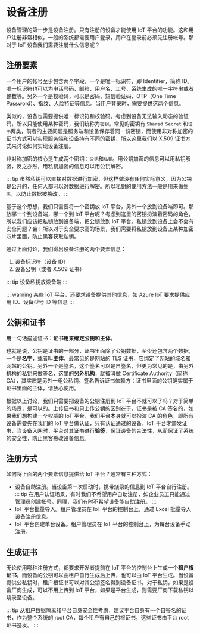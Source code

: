 # 设备注册

设备管理的第一步是设备注册。只有注册的设备才能使用 IoT 平台的功能。这和用户注册非常相似，一般的系统都需要用户登录，用户在登录前必须先注册帐号。那对于 IoT 设备我们需要注册什么信息呢？

## 注册要素

一个用户的帐号至少包含两个字段，一个是唯一标识符，即 Identifier，简称 ID。唯一标识符也可以为电话号码、邮箱、用户名、工号、系统生成的唯一字符串或者整数等。另外一个是校验码，可以是密码、短信验证码、OTP（One Time Password）、指纹、人脸特征等信息。当用户登录时，需要提供这两个信息。

类似的，设备也需要提供唯一标识符和校验码。考虑到设备无法输入动态的验证码，所以只能使用某种密码，我们统称为`密钥`。常见的密钥有 `Shared Secret` 和`证书`两类，前者的主要问题是服务端和设备保存着同一份密钥，而使用非对称加密的证书方式可以实现服务端和设备持有不同的密钥，所以这里我们以 X.509 证书方式来讨论如何实现设备注册。

非对称加密的核心是生成两个密钥：`公钥`和`私钥`。用公钥加密的信息可以用私钥解密，反之亦然，用私钥加密的信息可以用公钥解密。

::: tip
虽然私钥可以直接对数据进行加密，但这样做没有任何实际意义，因为公钥是公开的，任何人都可以对数据进行解密。所以私钥的使用方法一般是用来做`签名`，以防止数据被篡改。
:::

基于这个思想，我们只需要将一个密钥放 IoT 平台，另外一个放到设备端即可。那放哪一个到设备端，哪一个到 IoT 平台呢？考虑到这里的密钥扮演着密码的角色，所以我们应该把私钥放到设备端，把公钥放到 IoT 平台。私钥放到设备上会不会有安全问题？会！所以对于安全要求高的场景，我们需要将私钥放到设备上某种加密芯片里面，防止黑客获取私钥。

通过上面讨论，我们得出设备注册的两个要素信息：

1. 设备标识符（设备 ID）
2. 设备公钥（或者 X.509 证书）

::: tip
设备私钥放设备端
:::

::: warning
某些 IoT 平台，还要求设备提供其他信息，如 Azure IoT 要求提供应用 ID、设备型号 ID 等信息
:::

## 公钥和证书

用一句话描述证书：**证书用来绑定公钥和主体**。

也就是说，公钥是证书的一部分，证书里面除了公钥数据，至少还包含两个数据，一个是**名字**，或者叫**主体**，最常见的是网站的 TLS 证书，它绑定了网站的域名和网站的公钥。另外一个是签名，这个签名可以是自签名，但更为常见的是，由另外机构的私钥来做签名，这里的**另外机构**，就被叫做 Certificate Authority（简称 CA），其实质是另外一组公私钥。签名告诉证书依赖方：证书里面的公钥确实属于证书里面的主体，请放心使用。

根据以上讨论，我们只需要把设备的公钥注册到 IoT 平台不就可以了吗？对于简单的场景，是可以的。上传证书和只上传公钥的区别在于，证书是被 CA 签名的，如果我们想构建一个权威的 IoT 平台，我们平台本身就可以扮演 CA 的角色，即所有设备需要先在我们的 IoT 平台做认证，只有认证通过的设备，IoT 平台才颁发证书，当设备入网时，平台对其证书进行**验签**，保证设备的合法性，从而保证了系统的安全性，防止黑客篡改设备信息。

## 注册方式

如何将上面的两个要素信息提供给 IoT 平台？通常有三种方式：

* 设备自助注册。当设备第一次启动时，携带烧录的信息到 IoT 平台自行注册。
::: tip
在用户认证场景，有时我们不希望用户自助注册，如企业员工只能通过管理员创建帐号。同理，我们有时不希望设备能自助注册。
:::
* IoT 平台批量导入。租户管理员在 IoT 平台的控制台上，通过 Excel 批量导入设备注册信息。
* IoT 平台创建单台设备。租户管理员在 IoT 平台的控制台上，为每台设备手动注册。

## 生成证书

无论使用哪种注册方式，都要求开发者提前在 IoT 平台的控制台上生成一个**租户根证书**。而设备的公钥可以由租户自行生成后上传，也可以由 IoT 平台生成。当设备提供公私钥时，租户根证书可以对其公钥签名得到设备证书。对于私钥，如果是设备厂商生成，可以不用上传到 IoT 平台，如果是平台生成，则需要厂商下载私钥以烧录至设备。

::: tip
从租户数据隔离和平台自身安全性考虑，建议平台自身有一个自签名的证书，作为整个系统的 root CA，每个租户有自己的根证书，这些证书由平台 root 证书签发。
:::
